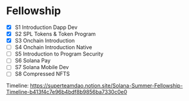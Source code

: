 # Fellowship

- [x] S1 Introduction Dapp Dev
- [x] S2 SPL Tokens & Token Program
- [x] S3 Onchain Introduction
- [ ] S4 Onchain Introduction Native
- [ ] S5 Introduction to Program Security
- [ ] S6 Solana Pay
- [ ] S7 Solana Mobile Dev
- [ ] S8 Compressed NFTS

Timeline: https://superteamdao.notion.site/Solana-Summer-Fellowship-Timeline-b413f4c7e96b4bdf8b9856ba7330c0e0
